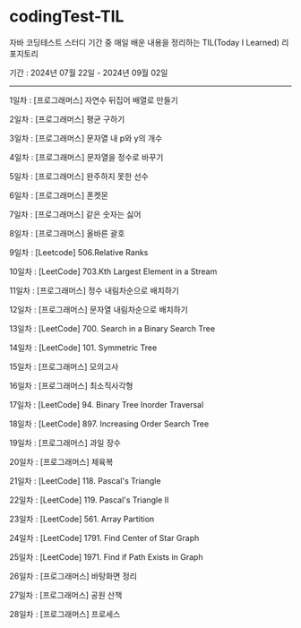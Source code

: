 # codingTest-TIL
자바 코딩테스트 스터디 기간 중 매일 배운 내용을 정리하는 TIL(Today I Learned) 리포지토리 

기간 : 2024년 07월 22일 - 2024년 09월 02일 

---

1일차 : [프로그래머스] 자연수 뒤집어 배열로 만들기

2일차 : [프로그래머스] 평균 구하기

3일차 : [프로그래머스] 문자열 내 p와 y의 개수

4일차 : [프로그래머스] 문자열을 정수로 바꾸기

5일차 : [프로그래머스] 완주하지 못한 선수

6일차 : [프로그래머스] 폰켓몬

7일차 : [프로그래머스] 같은 숫자는 싫어

8일차 : [프로그래머스] 올바른 괄호 

9일차 : [Leetcode] 506.Relative Ranks 

10일차 : [LeetCode] 703.Kth Largest Element in a Stream

11일차 : [프로그래머스] 정수 내림차순으로 배치하기 

12일차 : [프로그래머스] 문자열 내림차순으로 배치하기 

13일차 : [LeetCode] 700. Search in a Binary Search Tree

14일차 : [LeetCode] 101. Symmetric Tree

15일차 : [프로그래머스] 모의고사

16일차 : [프로그래머스] 최소직사각형 

17일차 : [LeetCode] 94. Binary Tree Inorder Traversal

18일차 : [LeetCode] 897. Increasing Order Search Tree

19일차 : [프로그래머스] 과일 장수

20일차 : [프로그래머스] 체육복 

21일차 : [LeetCode] 118. Pascal's Triangle

22일차 : [LeetCode] 119. Pascal's Triangle II

23일차 : [LeetCode] 561. Array Partition

24일차 : [LeetCode] 1791. Find Center of Star Graph

25일차 : [LeetCode] 1971. Find if Path Exists in Graph

26일차 : [프로그래머스] 바탕화면 정리

27일차 : [프로그래머스] 공원 산책

28일차 : [프로그래머스] 프로세스

